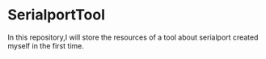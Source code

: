 # SerialportTool
In this repository,I will store the resources of a tool about serialport created myself in the first time.
